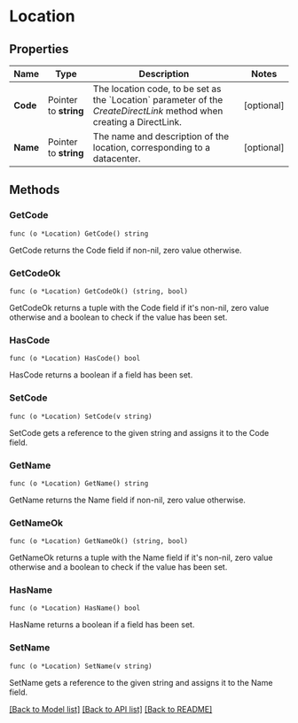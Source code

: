 # Location

## Properties

Name | Type | Description | Notes
------------ | ------------- | ------------- | -------------
**Code** | Pointer to **string** | The location code, to be set as the &#x60;Location&#x60; parameter of the *CreateDirectLink* method when creating a DirectLink. | [optional] 
**Name** | Pointer to **string** | The name and description of the location, corresponding to a datacenter. | [optional] 

## Methods

### GetCode

`func (o *Location) GetCode() string`

GetCode returns the Code field if non-nil, zero value otherwise.

### GetCodeOk

`func (o *Location) GetCodeOk() (string, bool)`

GetCodeOk returns a tuple with the Code field if it's non-nil, zero value otherwise
and a boolean to check if the value has been set.

### HasCode

`func (o *Location) HasCode() bool`

HasCode returns a boolean if a field has been set.

### SetCode

`func (o *Location) SetCode(v string)`

SetCode gets a reference to the given string and assigns it to the Code field.

### GetName

`func (o *Location) GetName() string`

GetName returns the Name field if non-nil, zero value otherwise.

### GetNameOk

`func (o *Location) GetNameOk() (string, bool)`

GetNameOk returns a tuple with the Name field if it's non-nil, zero value otherwise
and a boolean to check if the value has been set.

### HasName

`func (o *Location) HasName() bool`

HasName returns a boolean if a field has been set.

### SetName

`func (o *Location) SetName(v string)`

SetName gets a reference to the given string and assigns it to the Name field.


[[Back to Model list]](../README.md#documentation-for-models) [[Back to API list]](../README.md#documentation-for-api-endpoints) [[Back to README]](../README.md)


